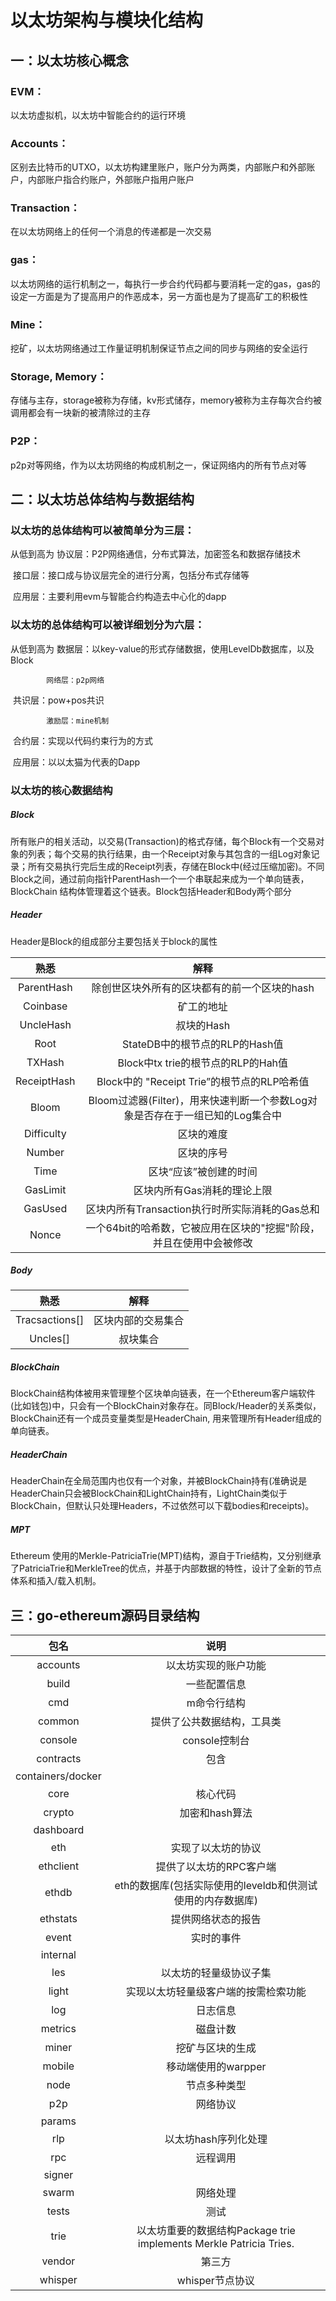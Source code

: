 # 以太坊架构与模块化结构

## 一：以太坊核心概念

### EVM：

以太坊虚拟机，以太坊中智能合约的运行环境

### Accounts：

区别去比特币的UTXO，以太坊构建里账户，账户分为两类，内部账户和外部账户，内部账户指合约账户，外部账户指用户账户

### Transaction：

在以太坊网络上的任何一个消息的传递都是一次交易

### gas：

以太坊网络的运行机制之一，每执行一步合约代码都与要消耗一定的gas，gas的设定一方面是为了提高用户的作恶成本，另一方面也是为了提高矿工的积极性

### Mine：

挖矿，以太坊网络通过工作量证明机制保证节点之间的同步与网络的安全运行

### Storage, Memory：

存储与主存，storage被称为存储，kv形式储存，memory被称为主存每次合约被调用都会有一块新的被清除过的主存

### P2P：

p2p对等网络，作为以太坊网络的构成机制之一，保证网络内的所有节点对等

## 二：以太坊总体结构与数据结构

### 以太坊的总体结构可以被简单分为三层：

从低到高为 协议层：P2P网络通信，分布式算法，加密签名和数据存储技术

​		    接口层：接口成与协议层完全的进行分离，包括分布式存储等

​		    应用层：主要利用evm与智能合约构造去中心化的dapp

### 以太坊的总体结构可以被详细划分为六层：

从低到高为 数据层：以key-value的形式存储数据，使用LevelDb数据库，以及Block

 		    网络层：p2p网络

​		    共识层：pow+pos共识

  		    激励层：mine机制

​		    合约层：实现以代码约束行为的方式

​		    应用层：以以太猫为代表的Dapp

### 以太坊的核心数据结构

##### Block

所有账户的相关活动，以交易(Transaction)的格式存储，每个Block有一个交易对象的列表；每个交易的执行结果，由一个Receipt对象与其包含的一组Log对象记录；所有交易执行完后生成的Receipt列表，存储在Block中(经过压缩加密)。不同Block之间，通过前向指针ParentHash一个一个串联起来成为一个单向链表，BlockChain 结构体管理着这个链表。Block包括Header和Body两个部分

##### Header

Header是Block的组成部分主要包括关于block的属性

|    熟悉     |                             解释                             |
| :---------: | :----------------------------------------------------------: |
| ParentHash  |         除创世区块外所有的区块都有的前一个区块的hash         |
|  Coinbase   |                          矿工的地址                          |
|  UncleHash  |                          叔块的Hash                          |
|    Root     |                StateDB中的根节点的RLP的Hash值                |
|   TXHash    |              Block中tx trie的根节点的RLP的Hah值              |
| ReceiptHash |         Block中的 "Receipt Trie”的根节点的RLP哈希值          |
|    Bloom    | Bloom过滤器(Filter)，用来快速判断一个参数Log对象是否存在于一组已知的Log集合中 |
| Difficulty  |                          区块的难度                          |
|   Number    |                          区块的序号                          |
|    Time     |                    区块“应该”被创建的时间                    |
|  GasLimit   |                 区块内所有Gas消耗的理论上限                  |
|   GasUsed   |        区块内所有Transaction执行时所实际消耗的Gas总和        |
|    Nonce    | 一个64bit的哈希数，它被应用在区块的"挖掘"阶段，并且在使用中会被修改 |

##### Body

|      熟悉      |        解释        |
| :------------: | :----------------: |
| Tracsactions[] | 区块内部的交易集合 |
|    Uncles[]    |      叔块集合      |

##### BlockChain

BlockChain结构体被用来管理整个区块单向链表，在一个Ethereum客户端软件(比如钱包)中，只会有一个BlockChain对象存在。同Block/Header的关系类似，BlockChain还有一个成员变量类型是HeaderChain, 用来管理所有Header组成的单向链表。

##### HeaderChain

HeaderChain在全局范围内也仅有一个对象，并被BlockChain持有(准确说是HeaderChain只会被BlockChain和LightChain持有，LightChain类似于BlockChain，但默认只处理Headers，不过依然可以下载bodies和receipts)。

##### MPT

Ethereum 使用的Merkle-PatriciaTrie(MPT)结构，源自于Trie结构，又分别继承了PatriciaTrie和MerkleTree的优点，并基于内部数据的特性，设计了全新的节点体系和插入/载入机制。



## 三：go-ethereum源码目录结构

|       包名        |                             说明                             |
| :---------------: | :----------------------------------------------------------: |
|     accounts      |                     以太坊实现的账户功能                     |
|       build       |                         一些配置信息                         |
|        cmd        |                         m命令行结构                          |
|      common       |                  提供了公共数据结构，工具类                  |
|      console      |                        console控制台                         |
|     contracts     |                             包含                             |
| containers/docker |                                                              |
|       core        |                           核心代码                           |
|      crypto       |                        加密和hash算法                        |
|     dashboard     |                                                              |
|        eth        |                      实现了以太坊的协议                      |
|     ethclient     |                   提供了以太坊的RPC客户端                    |
|       ethdb       |  eth的数据库(包括实际使用的leveldb和供测试使用的内存数据库)  |
|     ethstats      |                      提供网络状态的报告                      |
|       event       |                          实时的事件                          |
|     internal      |                                                              |
|        les        |                    以太坊的轻量级协议子集                    |
|       light       |             实现以太坊轻量级客户端的按需检索功能             |
|        log        |                           日志信息                           |
|      metrics      |                           磁盘计数                           |
|       miner       |                       挖矿与区块的生成                       |
|      mobile       |                     移动端使用的warpper                      |
|       node        |                         节点多种类型                         |
|        p2p        |                           网络协议                           |
|      params       |                                                              |
|        rlp        |                     以太坊hash序列化处理                     |
|        rpc        |                           远程调用                           |
|      signer       |                                                              |
|       swarm       |                           网络处理                           |
|       tests       |                             测试                             |
|       trie        | 以太坊重要的数据结构Package trie implements Merkle Patricia Tries. |
|      vendor       |                            第三方                            |
|      whisper      |                       whisper节点协议                        |

